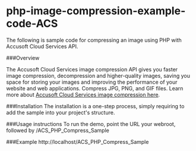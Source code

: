 # php-image-compression-example-code-ACS

The following is sample code for compressing an image using PHP with Accusoft Cloud Services API.

###Overview

The Accusoft Cloud Services image compression API gives you faster image compression, decompression and higher-quality images, saving you space for storing your images and improving the performance of your website and web applications. Compress JPG, PNG, and GIF files. Learn more about [Accusoft Cloud Services image compression here](https://www.accusoft.com/products/accusoft-cloud-services/acs-compression/).

###Installation
The installation is a one-step process, simply requiring to add the sample into your project's structure.

###Usage instructions
To run the demo, point the URL your webroot, followed by
	/ACS_PHP_Compress_Sample

###Example
	http://localhost/ACS_PHP_Compress_Sample



